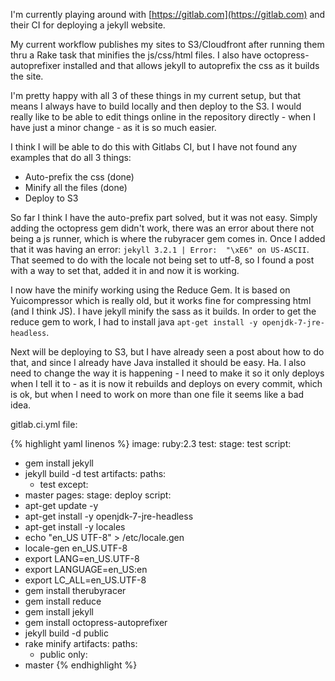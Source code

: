 I'm currently playing around with [https://gitlab.com](https://gitlab.com) and their CI for deploying a jekyll website.

My current workflow publishes my sites to S3/Cloudfront after running them thru a Rake task that minifies the js/css/html files. I also have octopress-autoprefixer installed and that allows jekyll to autoprefix the css as it builds the site.

I'm pretty happy with all 3 of these things in my current setup, but that means I always have to build locally and then deploy to the S3. I would really like to be able to edit things online in the repository directly - when I have just a minor change - as it is so much easier.

I think I will be able to do this with Gitlabs CI, but I have not found any examples that do all 3 things:

- Auto-prefix the css (done)
- Minify all the files (done)
- Deploy to S3

So far I think I have the auto-prefix part solved, but it was not easy. Simply adding the octopress gem didn't work, there was an error about there not being a js runner, which is where the rubyracer gem comes in. Once I added that it was having an error: `jekyll 3.2.1 | Error:  "\xE6" on US-ASCII`. That seemed to do with the locale not being set to utf-8, so I found a post with a way to set that, added it in and now it is working.

I now have the minify working using the Reduce Gem. It is based on Yuicompressor which is really old, but it works fine for compressing html (and I think JS). I have jekyll minify the sass as it builds. In order to get the reduce gem to work, I had to install java `apt-get install -y openjdk-7-jre-headless`.

Next will be deploying to S3, but I have already seen a post about how to do that, and since I already have Java installed it should be easy. Ha. I also need to change the way it is happening - I need to make it so it only deploys when I tell it to - as it is now it rebuilds and deploys on every commit, which is ok, but when I need to work on more than one file it seems like a bad idea.

gitlab.ci.yml file:

{% highlight yaml linenos %}
image: ruby:2.3
test:
  stage: test
  script:
  - gem install jekyll
  - jekyll build -d test
  artifacts:
    paths:
    - test
  except:
  - master
pages:
  stage: deploy
  script:
  - apt-get update -y
  - apt-get install -y openjdk-7-jre-headless
  - apt-get install -y locales
  - echo "en_US UTF-8" > /etc/locale.gen
  - locale-gen en_US.UTF-8
  - export LANG=en_US.UTF-8
  - export LANGUAGE=en_US:en
  - export LC_ALL=en_US.UTF-8
  - gem install therubyracer
  - gem install reduce
  - gem install jekyll
  - gem install octopress-autoprefixer
  - jekyll build -d public
  - rake minify
  artifacts:
    paths:
    - public
  only:
  - master
 {% endhighlight %}
